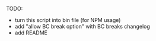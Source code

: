 TODO:

- turn this script into bin file (for NPM usage)
- add "allow BC break option" with BC breaks changelog
- add README
